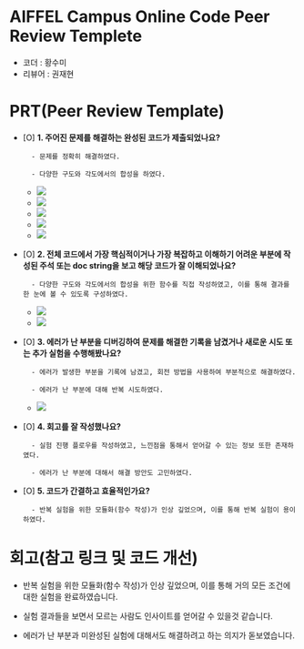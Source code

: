# AIFFEL Campus Online Code Peer Review Templete
- 코더 : 황수미
- 리뷰어 : 권재현


# PRT(Peer Review Template)
- [O]  **1. 주어진 문제를 해결하는 완성된 코드가 제출되었나요?**
 
        - 문제를 정확히 해결하였다.
  
        - 다양한 구도와 각도에서의 합성을 하였다.

  - <img src = "https://github.com/bluegold75/AIFFEL_QUEST_RS/blob/main/image/result1.png?raw=true">

  - <img src = "https://github.com/bluegold75/AIFFEL_QUEST_RS/blob/main/image/result2.png?raw=true">

  - <img src = "https://github.com/bluegold75/AIFFEL_QUEST_RS/blob/main/image/result3.png?raw=true">

  - <img src = "https://github.com/bluegold75/AIFFEL_QUEST_RS/blob/main/image/result4.png?raw=true">

  - <img src = "https://github.com/bluegold75/AIFFEL_QUEST_RS/blob/main/image/result5.png?raw=true">
  
    
- [O]  **2. 전체 코드에서 가장 핵심적이거나 가장 복잡하고 이해하기 어려운 부분에 작성된 
주석 또는 doc string을 보고 해당 코드가 잘 이해되었나요?**

        - 다양한 구도와 각도에서의 합성을 위한 함수를 직접 작성하였고, 이를 통해 결과를 한 눈에 볼 수 있도록 구성하였다.
  
  - <img src = "https://github.com/bluegold75/AIFFEL_QUEST_RS/blob/main/image/result6.png?raw=true">

  - <img src = "https://github.com/bluegold75/AIFFEL_QUEST_RS/blob/main/image/result7.png?raw=true">
        
- [O]  **3. 에러가 난 부분을 디버깅하여 문제를 해결한 기록을 남겼거나
새로운 시도 또는 추가 실험을 수행해봤나요?**

        - 에러가 발생한 부분을 기록에 남겼고, 회전 방법을 사용하여 부분적으로 해결하였다.
  
        - 에러가 난 부분에 대해 반복 시도하였다.
  
  - <img src = "https://github.com/bluegold75/AIFFEL_QUEST_RS/blob/main/image/result8.png?raw=true">
        
- [O]  **4. 회고를 잘 작성했나요?**
 
        - 실험 진행 플로우를 작성하였고, 느낀점을 통해서 얻어갈 수 있는 정보 또한 존재하였다.
  
        - 에러가 난 부분에 대해서 해결 방안도 고민하였다.
        
- [O]  **5. 코드가 간결하고 효율적인가요?**
 
        - 반복 실험을 위한 모듈화(함수 작성)가 인상 깊었으며, 이를 통해 반복 실험이 용이하였다.



# 회고(참고 링크 및 코드 개선)

- 반복 실험을 위한 모듈화(함수 작성)가 인상 깊었으며, 이를 통해 거의 모든 조건에 대한 실험을 완료하였습니다.
 
- 실험 결과들을 보면서 모르는 사람도 인사이트를 얻어갈 수 있을것 같습니다.

- 에러가 난 부분과 미완성된 실험에 대해서도 해결하려고 하는 의지가 돋보였습니다.

